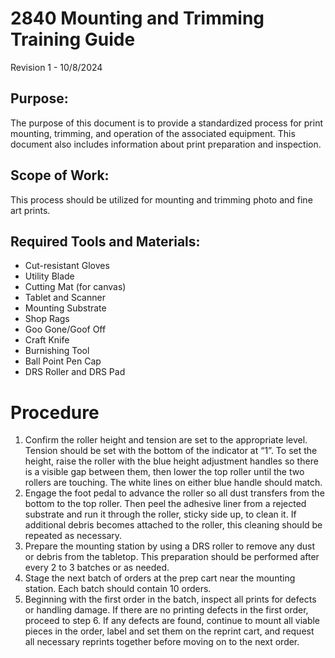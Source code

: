 # 2840 Mounting and Trimming Training Guide
Revision 1 - 10/8/2024

## Purpose:
The purpose of this document is to provide a standardized process for print mounting, trimming, and operation of the associated equipment.  This document also includes information about print preparation and inspection.

## Scope of Work:
This process should be utilized for mounting and trimming photo and fine art prints.

## Required Tools and Materials:
- Cut-resistant Gloves
- Utility Blade
- Cutting Mat (for canvas)
- Tablet and Scanner
- Mounting Substrate
- Shop Rags
- Goo Gone/Goof Off
- Craft Knife
- Burnishing Tool
- Ball Point Pen Cap
- DRS Roller and DRS Pad

# Procedure
1.	Confirm the roller height and tension are set to the appropriate level.  Tension should be set with the bottom of the indicator at “1”.  To set the height, raise the roller with the blue height adjustment handles so there is a visible gap between them, then lower the top roller until the two rollers are touching.  The white lines on either blue handle should match.
2.	Engage the foot pedal to advance the roller so all dust transfers from the bottom to the top roller.  Then peel the adhesive liner from a rejected substrate and run it through the roller, sticky side up, to clean it.  If additional debris becomes attached to the roller, this cleaning should be repeated as necessary.
3.  Prepare the mounting station by using a DRS roller to remove any dust or debris from the tabletop.  This preparation should be performed after every 2 to 3 batches or as needed.
4.  Stage the next batch of orders at the prep cart near the mounting station. Each batch should contain 10 orders.
5.	Beginning with the first order in the batch, inspect all prints for defects or handling damage.  If there are no printing defects in the first order, proceed to step 6.  If any defects are found, continue to mount all viable pieces in the order, label and set them on the reprint cart, and request all necessary reprints together before moving on to the next order.

